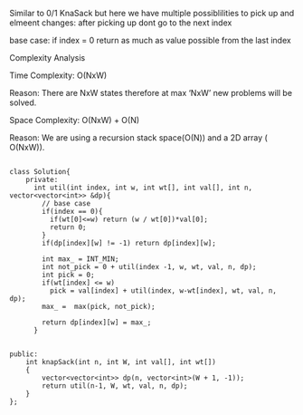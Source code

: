 Similar to 0/1 KnaSack but here we have multiple possiblilities to pick up and elmeent
changes:
after picking up dont go to the next index

base case:
if index = 0
return as much as value possible from the last index

Complexity Analysis

Time Complexity: O(NxW)

Reason: There are NxW states therefore at max ‘NxW’ new problems will be solved.

Space Complexity: O(NxW) + O(N)

Reason: We are using a recursion stack space(O(N)) and a 2D array ( O(NxW)).

```

class Solution{
    private:
      int util(int index, int w, int wt[], int val[], int n, vector<vector<int>> &dp){
        // base case
        if(index == 0){
          if(wt[0]<=w) return (w / wt[0])*val[0];
          return 0;
        }
        if(dp[index][w] != -1) return dp[index][w];

        int max_ = INT_MIN;
        int not_pick = 0 + util(index -1, w, wt, val, n, dp);
        int pick = 0;
        if(wt[index] <= w)
          pick = val[index] + util(index, w-wt[index], wt, val, n, dp);
        max_ =  max(pick, not_pick);

        return dp[index][w] = max_;
      }


public:
    int knapSack(int n, int W, int val[], int wt[])
    {
        vector<vector<int>> dp(n, vector<int>(W + 1, -1));
        return util(n-1, W, wt, val, n, dp);
    }
};
```
